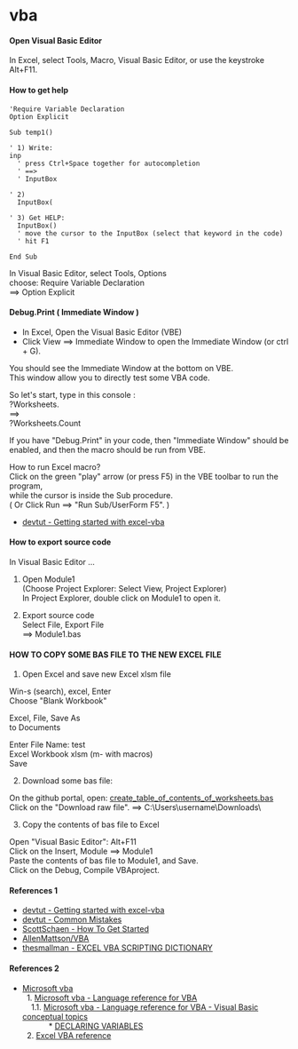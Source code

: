 # vba

#### Open Visual Basic Editor

In Excel, select Tools, Macro, Visual Basic Editor, or use the keystroke
Alt+F11.


#### How to get help

``` vba
'Require Variable Declaration
Option Explicit

Sub temp1()

' 1) Write:
inp
  ' press Ctrl+Space together for autocompletion
  ' ==>
  ' InputBox

' 2)
  InputBox(

' 3) Get HELP:
  InputBox()
  ' move the cursor to the InputBox (select that keyword in the code)
  ' hit F1

End Sub
```

In Visual Basic Editor, select Tools, Options<br>
choose: Require Variable Declaration<br>
==>
Option Explicit


#### Debug.Print ( Immediate Window )

* In Excel, Open the Visual Basic Editor (VBE)<br>
* Click View ==> Immediate Window to open the Immediate Window (or ctrl + G).

You should see the Immediate Window at the bottom on VBE.<br>
This window allow you to directly test some VBA code.

So let's start, type in this console :<br>
?Worksheets.<br>
==><br>
?Worksheets.Count

If you have "Debug.Print" in your code, then "Immediate Window" should be enabled, and then the macro should be run from VBE.

How to run Excel macro?<br>
Click on the green "play" arrow (or press F5) in the VBE toolbar to run the program,<br>
while the cursor is inside the Sub procedure.<br>
( Or Click Run ==> "Run Sub/UserForm F5". )

* [devtut - Getting started with excel-vba](https://devtut.github.io/excelvba/getting-started-with-excel-vba.html)


#### How to export source code

In Visual Basic Editor ...

1) Open Module1<br>
(Choose Project Explorer: Select View, Project Explorer)<br>
In Project Explorer, double click on Module1 to open it.

2) Export source code<br>
Select File, Export File<br>
==> Module1.bas


#### HOW TO COPY SOME BAS FILE TO THE NEW EXCEL FILE

1. Open Excel and save new Excel xlsm file

Win-s (search), excel, Enter<br>
Choose "Blank Workbook"

Excel, File, Save As<br>
to Documents

Enter File Name:  test<br>
Excel Workbook xlsm (m- with macros)<br>
Save

2. Download some bas file:

On the github portal, open:
[create_table_of_contents_of_worksheets.bas](https://github.com/mlabrkic/vba/blob/main/macros/create_table_of_contents_of_worksheets.bas)<br>
Click on the "Download raw file". ==> C:\Users\username\Downloads\

3. Copy the contents of bas file to Excel

Open "Visual Basic Editor":  Alt+F11<br>
Click on the Insert,  Module  ==>  Module1<br>
Paste the contents of bas file to Module1, and Save.<br>
Click on the Debug,  Compile  VBAproject.




#### References 1

* [devtut - Getting started with excel-vba](https://devtut.github.io/excelvba/getting-started-with-excel-vba.html)
* [devtut - Common Mistakes](https://devtut.github.io/excelvba/common-mistakes.html)
* [ScottSchaen - How To Get Started](https://github.com/ScottSchaen/excel-vba-macros#how-to-get-started)
* [AllenMattson/VBA](https://github.com/AllenMattson/VBA)
* [thesmallman - EXCEL VBA SCRIPTING DICTIONARY](https://www.thesmallman.com/blog/2020/4/24/excel-vba-scripting-dictionary)

#### References 2

* [Microsoft vba](https://learn.microsoft.com/en-us/office/vba/api/overview/) <br>
&nbsp;&nbsp;1. [Microsoft vba - Language reference for VBA](https://learn.microsoft.com/en-us/office/vba/api/overview/language-reference) <br>
&nbsp;&nbsp;&nbsp;&nbsp;1.1. [Microsoft vba - Language reference for VBA - Visual Basic conceptual topics](https://learn.microsoft.com/en-us/office/vba/language/reference/user-interface-help/visual-basic-conceptual-topics) <br>
&nbsp;&nbsp;&nbsp;&nbsp;&nbsp;&nbsp;&nbsp;&nbsp;&nbsp;&nbsp;&nbsp;&nbsp;* [DECLARING VARIABLES](https://learn.microsoft.com/en-us/office/vba/language/concepts/getting-started/declaring-variables) <br>
&nbsp;&nbsp;2. [Excel VBA reference](https://learn.microsoft.com/en-us/office/vba/api/overview/excel) <br>

